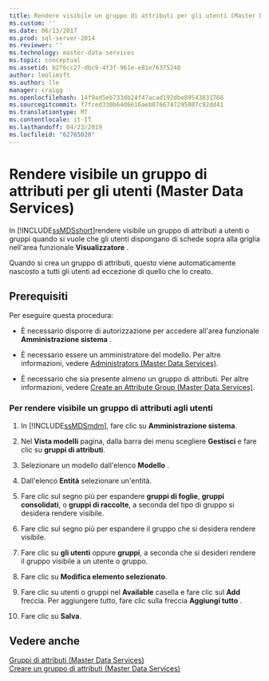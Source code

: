 ```yaml
---
title: Rendere visibile un gruppo di attributi per gli utenti (Master Data Services) | Microsoft Docs
ms.custom: ''
ms.date: 06/13/2017
ms.prod: sql-server-2014
ms.reviewer: ''
ms.technology: master-data-services
ms.topic: conceptual
ms.assetid: b2f6cc27-dbc9-4f3f-961e-e81e76375248
author: leolimsft
ms.author: lle
manager: craigg
ms.openlocfilehash: 14f9ad5eb733db24f47acad192dbe89543831766
ms.sourcegitcommit: f7fced330b64d6616aeb8766747295807c92dd41
ms.translationtype: MT
ms.contentlocale: it-IT
ms.lasthandoff: 04/23/2019
ms.locfileid: "62765020"
---
```

# <a name="make-an-attribute-group-visible-to-users-master-data-services"></a>Rendere visibile un gruppo di attributi per gli utenti (Master Data Services)
  In [!INCLUDE[ssMDSshort](../includes/ssmdsshort-md.md)]rendere visibile un gruppo di attributi a utenti o gruppi quando si vuole che gli utenti dispongano di schede sopra alla griglia nell'area funzionale **Visualizzatore** .  
  
 Quando si crea un gruppo di attributi, questo viene automaticamente nascosto a tutti gli utenti ad eccezione di quello che lo creato.  
  
## <a name="prerequisites"></a>Prerequisiti  
 Per eseguire questa procedura:  
  
-   È necessario disporre di autorizzazione per accedere all'area funzionale **Amministrazione sistema** .  
  
-   È necessario essere un amministratore del modello. Per altre informazioni, vedere [Administrators &#40;Master Data Services&#41;](administrators-master-data-services.md).  
  
-   È necessario che sia presente almeno un gruppo di attributi. Per altre informazioni, vedere [Create an Attribute Group &#40;Master Data Services&#41;](../../2014/master-data-services/create-an-attribute-group-master-data-services.md).  
  
### <a name="to-make-an-attribute-group-visible-to-users"></a>Per rendere visibile un gruppo di attributi agli utenti  
  
1.  In [!INCLUDE[ssMDSmdm](../includes/ssmdsmdm-md.md)], fare clic su **Amministrazione sistema**.  
  
2.  Nel **Vista modelli** pagina, dalla barra dei menu scegliere **Gestisci** e fare clic su **gruppi di attributi**.  
  
3.  Selezionare un modello dall'elenco **Modello** .  
  
4.  Dall'elenco **Entità** selezionare un'entità.  
  
5.  Fare clic sul segno più per espandere **gruppi di foglie**, **gruppi consolidati**, o **gruppi di raccolte**, a seconda del tipo di gruppo si desidera rendere visibile.  
  
6.  Fare clic sul segno più per espandere il gruppo che si desidera rendere visibile.  
  
7.  Fare clic su **gli utenti** oppure **gruppi**, a seconda che si desideri rendere il gruppo visibile a un utente o gruppo.  
  
8.  Fare clic su **Modifica elemento selezionato**.  
  
9. Fare clic su utenti o gruppi nel **Available** casella e fare clic sul **Add** freccia. Per aggiungere tutto, fare clic sulla freccia **Aggiungi tutto** .  
  
10. Fare clic su **Salva**.  
  
## <a name="see-also"></a>Vedere anche  
 [Gruppi di attributi &#40;Master Data Services&#41;](../../2014/master-data-services/attribute-groups-master-data-services.md)   
 [Creare un gruppo di attributi &#40;Master Data Services&#41;](../../2014/master-data-services/create-an-attribute-group-master-data-services.md)  
  
  
